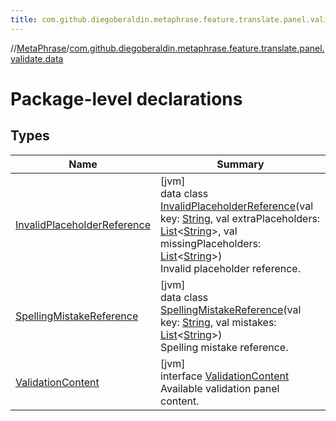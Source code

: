 ```yaml
---
title: com.github.diegoberaldin.metaphrase.feature.translate.panel.validate.data
---
```

//[MetaPhrase](../../index.html)/[com.github.diegoberaldin.metaphrase.feature.translate.panel.validate.data](index.html)



# Package-level declarations



## Types


| Name | Summary |
|---|---|
| [InvalidPlaceholderReference](-invalid-placeholder-reference/index.html) | [jvm]<br>data class [InvalidPlaceholderReference](-invalid-placeholder-reference/index.html)(val key: [String](https://kotlinlang.org/api/latest/jvm/stdlib/kotlin/-string/index.html), val extraPlaceholders: [List](https://kotlinlang.org/api/latest/jvm/stdlib/kotlin.collections/-list/index.html)&lt;[String](https://kotlinlang.org/api/latest/jvm/stdlib/kotlin/-string/index.html)&gt;, val missingPlaceholders: [List](https://kotlinlang.org/api/latest/jvm/stdlib/kotlin.collections/-list/index.html)&lt;[String](https://kotlinlang.org/api/latest/jvm/stdlib/kotlin/-string/index.html)&gt;)<br>Invalid placeholder reference. |
| [SpellingMistakeReference](-spelling-mistake-reference/index.html) | [jvm]<br>data class [SpellingMistakeReference](-spelling-mistake-reference/index.html)(val key: [String](https://kotlinlang.org/api/latest/jvm/stdlib/kotlin/-string/index.html), val mistakes: [List](https://kotlinlang.org/api/latest/jvm/stdlib/kotlin.collections/-list/index.html)&lt;[String](https://kotlinlang.org/api/latest/jvm/stdlib/kotlin/-string/index.html)&gt;)<br>Spelling mistake reference. |
| [ValidationContent](-validation-content/index.html) | [jvm]<br>interface [ValidationContent](-validation-content/index.html)<br>Available validation panel content. |

